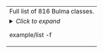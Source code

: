 
<table>
<tr><td>
Full list of 816 Bulma classes.
</td></tr><tr><td>
<details>
<summary>
<em>Click to expand</em>

<fork>example/list -f</fork>
</summary>

<fork>example/list</fork>
</details>
</td></tr>
</table>
